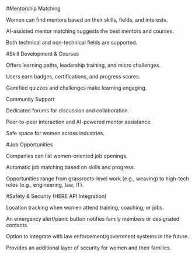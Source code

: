 
#Mentorship Matching


Women can find mentors based on their skills, fields, and interests.


AI-assisted mentor matching suggests the best mentors and courses.


Both technical and non-technical fields are supported.


#Skill Development & Courses


Offers learning paths, leadership training, and micro challenges.


Users earn badges, certifications, and progress scores.


Gamified quizzes and challenges make learning engaging.


Community Support


Dedicated forums for discussion and collaboration.


Peer-to-peer interaction and AI-powered mentor assistance.


Safe space for women across industries.


#Job Opportunities


Companies can list women-oriented job openings.


Automatic job matching based on skills and progress.


Opportunities range from grassroots-level work (e.g., weaving) to high-tech roles (e.g., engineering, law, IT).


#Safety & Security (HERE API Integration)


Location tracking when women attend training, coaching, or jobs.


An emergency alert/panic button notifies family members or designated contacts.


Option to integrate with law enforcement/government systems in the future.


Provides an additional layer of security for women and their families.


